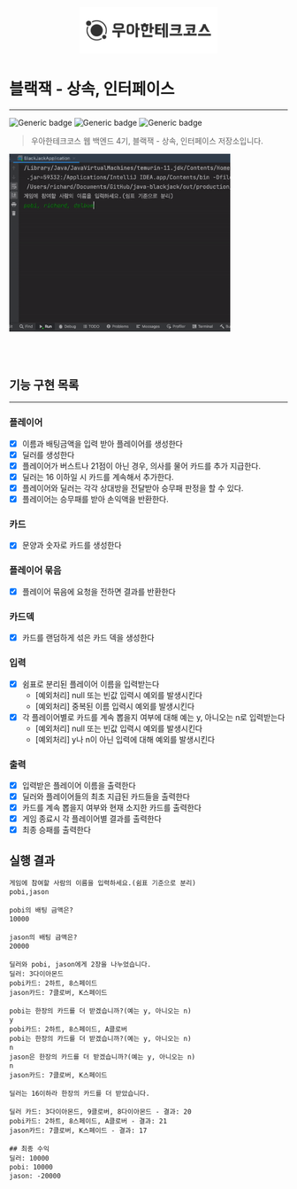 <p align="center">
    <img src="./woowacourse.png" alt="우아한테크코스" width="250px">
</p>

# 블랙잭 - 상속, 인터페이스

---

![Generic badge](https://img.shields.io/badge/Level1-blackjack-green.svg)
![Generic badge](https://img.shields.io/badge/test-40_passed-blue.svg)
![Generic badge](https://img.shields.io/badge/version-2.0.0-brightgreen.svg)

> 우아한테크코스 웹 백엔드 4기, 블랙잭 - 상속, 인터페이스 저장소입니다.

<img src="./blackjack-step2-operation.gif" alt="java-blackjack-operation" width="400px">

<br><br>

## 기능 구현 목록

---

### 플레이어

- [x] 이름과 배팅금액을 입력 받아 플레이어를 생성한다
- [x] 딜러를 생성한다
- [x] 플레이어가 버스트나 21점이 아닌 경우, 의사를 물어 카드를 추가 지급한다.
- [x] 딜러는 16 이하일 시 카드를 계속해서 추가한다.
- [x] 플레이어와 딜러는 각각 상대방을 전달받아 승무패 판정을 할 수 있다.
- [x] 플레이어는 승무패를 받아 손익액을 반환한다.

### 카드

- [x] 문양과 숫자로 카드를 생성한다

### 플레이어 묶음

- [x] 플레이어 묶음에 요청을 전하면 결과를 반환한다

### 카드덱

- [x] 카드를 랜덤하게 섞은 카드 덱을 생성한다

### 입력

- [x] 쉼표로 분리된 플레이어 이름을 입력받는다
    - [예외처리] null 또는 빈값 입력시 예외를 발생시킨다
    - [예외처리] 중복된 이름 입력시 예외를 발생시킨다
- [x] 각 플레이어별로 카드를 계속 뽑을지 여부에 대해 예는 y, 아니오는 n로 입력받는다
    - [예외처리] null 또는 빈값 입력시 예외를 발생시킨다
    - [예외처리] y나 n이 아닌 입력에 대해 예외를 발생시킨다

### 출력

- [x] 입력받은 플레이어 이름을 출력한다
- [x] 딜러와 플레이어들의 최초 지급된 카드들을 출력한다
- [x] 카드를 계속 뽑을지 여부와 현재 소지한 카드를 출력한다
- [x] 게임 종료시 각 플레이어별 결과를 출력한다
- [x] 최종 승패를 출력한다

## 실행 결과

```
게임에 참여할 사람의 이름을 입력하세요.(쉼표 기준으로 분리)
pobi,jason

pobi의 배팅 금액은?
10000

jason의 배팅 금액은?
20000

딜러와 pobi, jason에게 2장을 나누었습니다.
딜러: 3다이아몬드
pobi카드: 2하트, 8스페이드
jason카드: 7클로버, K스페이드

pobi는 한장의 카드를 더 받겠습니까?(예는 y, 아니오는 n)
y
pobi카드: 2하트, 8스페이드, A클로버
pobi는 한장의 카드를 더 받겠습니까?(예는 y, 아니오는 n)
n
jason은 한장의 카드를 더 받겠습니까?(예는 y, 아니오는 n)
n
jason카드: 7클로버, K스페이드

딜러는 16이하라 한장의 카드를 더 받았습니다.

딜러 카드: 3다이아몬드, 9클로버, 8다이아몬드 - 결과: 20
pobi카드: 2하트, 8스페이드, A클로버 - 결과: 21
jason카드: 7클로버, K스페이드 - 결과: 17

## 최종 수익
딜러: 10000
pobi: 10000 
jason: -20000
```

<br><br>
